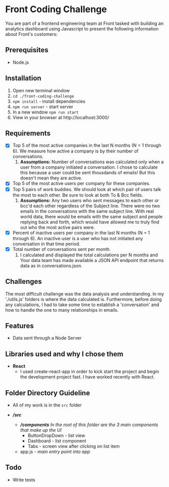 # Front Coding Challenge
You are part of a frontend engineering team at Front tasked with building an analytics dashboard using Javascript to present the following information about Front's customers:
## Prerequisites
- Node.js

## Installation
1. Open new terminal window
2. `cd ./front-coding-challenge`
3. `npm install` - install dependencies
4. `npm run server` - start server
5. In a new window `npm run start`
6. View in your browser at http://localhost:3000/

## Requirements
- [x] Top 5 of the most active companies in the last N months (N = 1 through 6). We measure how active a company is by their number of conversations.
	1. **Assumptions:** Number of conversations was calculated only when a user from a company initiated a conversation. I chose to calculate this because a user could be sent thousdands of emails! But this doesn't mean they are active.	
- [x] Top 5 of the most active users per company for these companies.
- [x] Top 5 pairs of work buddies. We should look at which pair of users talk the most to each other. Be sure to look at both To & Bcc fields.
	1. **Assumptions:** Any two users who sent messages to each other or bcc'd each other regardless of the Subject line. There were no two emails in the conversations with the same subject line. With real world data, there would be emails with the same subject and people replying back and forth, which would have allowed me to truly find out who the most active pairs were.
- [x] Percent of inactive users per company in the last N months (N = 1 through 6). An inactive user is a user who has not initiated any conversation in that time period.
- [x] Total number of conversations sent per month.
	1. I calculated and displayed the total calculations per N months and 
Your data team has made available a JSON API endpoint that returns data as in conversations.json.

## Challenges
The most difficult challenge was the data analysis and understanding. In my './utils.js' folders is where the data calculated is. Furthermore, before doing any calculations, I had to take some time to establish a 'conversation' and how to handle the one to many relationships in emails.


## Features
- Data sent through a Node Server

## Libraries used and why I chose them
- **React** 
    - I used create-react-app in order to kick start the project and begin the development project fast. I have worked recently with React.

## Folder Directory Guideline
- All of my work is in the `src` folder
* **_/src_**
   
   - **_/components_** _In the root of this folder are the 3 main components that make up the UI_        
        + ButtonDropDown - list view
        + Dashboard - list component
        + Tabs - screen view after clicking on list item  
   + app.js - _main entry point into app_    
    
## Todo
- Write tests





